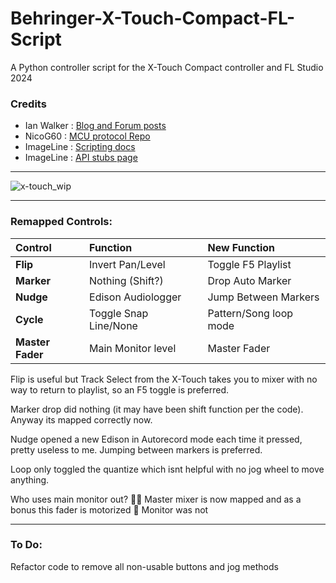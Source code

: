 # Behringer-X-Touch-Compact-FL-Script
A Python controller script for the X-Touch Compact controller and FL Studio 2024

### Credits
- Ian Walker : [Blog and Forum posts](https://gadgeteer.home.blog/2021/02/22/using-a-behringer-compact-control-surface-with-fl-studio-in-mackie-control-mode-enhanced/)
- NicoG60    : [MCU protocol Repo](https://github.com/NicoG60/TouchMCU/blob/main/doc/mackie_control_protocol.md)
- ImageLine  : [Scripting docs](https://www.image-line.com/fl-studio-learning/fl-studio-online-manual/html/midi_scripting.htm#script_module_ui)
- ImageLine  : [API stubs page](https://il-group.github.io/FL-Studio-API-Stubs/midi_controller_scripting/midi/gt%20commands/)

---
![x-touch_wip](https://github.com/user-attachments/assets/6d56f999-9b59-4a2d-8e7d-4cceeb7145c5)

---
### Remapped Controls:

| Control         | Function              | New Function            |
| :-------------- | :-------------------  | :---------------------  |
| **Flip**        | Invert Pan/Level      | Toggle F5 Playlist      |
| **Marker**      | Nothing (Shift?)      | Drop Auto Marker        |
| **Nudge**       | Edison Audiologger    | Jump Between Markers    |
| **Cycle**       | Toggle Snap Line/None | Pattern/Song loop mode  |
| **Master Fader**| Main Monitor level    | Master Fader            |

Flip is useful but Track Select from the X-Touch takes you to mixer with no way to return to playlist, so an F5 toggle is preferred.

Marker drop did nothing (it may have been shift function per the code). Anyway its mapped correctly now.

Nudge opened a new Edison in Autorecord mode each time it pressed, pretty useless to me. Jumping between markers is preferred.

Loop only toggled the quantize which isnt helpful with no jog wheel to move anything. 

Who uses main monitor out? :man_facepalming: Master mixer is now mapped and as a bonus this fader is motorized :metal: Monitor was not

---
### To Do:
Refactor code to remove all non-usable buttons and jog methods
